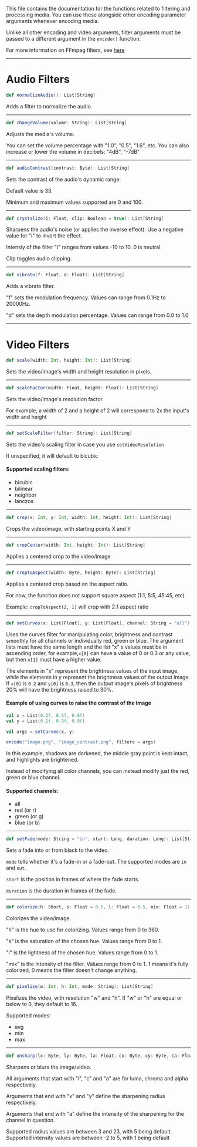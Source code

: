 This file contains the documentation for the functions related to filtering and processing media. You can use these alongside other encoding parameter arguments whenever encoding media.

Unlike all other encoding and video arguments, filter arguments must be passed to a different argument in the ```encode()``` function.

For more information on FFmpeg filters, see [here](https://ffmpeg.org/ffmpeg-filters.html)

---

# Audio Filters

```scala
def normalizeAudio(): List[String]
```
Adds a filter to normalize the audio.

---

```scala
def changeVolume(volume: String): List[String]
```
Adjusts the media's volume.

You can set the volume percentage with "1.0", "0.5", "1.6", etc.
You can also increase or lower the volume in decibels: "4dB", "-7dB"

---

```scala
def audioContrast(contrast: Byte): List[String]
```

Sets the contrast of the audio's dynamic range.

Default value is 33.

Minimum and maximum values supported are 0 and 100.

---

```scala
def crystalize(i: Float, clip: Boolean = true): List[String]
```
Sharpens the audio's noise (or applies the inverse effect). Use a negative value for "i" to invert the effect.

Intensiy of the filter "i" ranges from values -10 to 10. 0 is neutral.

Clip toggles audio clipping.

---

```scala
def vibrato(f: Float, d: Float): List[String]
```
Adds a vibrato filter.

"f" sets the modulation frequency. Values can range from 0.1Hz to 20000Hz.

"d" sets the depth modulation percentage. Values can range from 0.0 to 1.0

---

# Video Filters

```scala
def scale(width: Int, height: Int): List[String]
```
Sets the video/image's width and height resolution in pixels.

---

```scala
def scaleFactor(width: Float, height: Float): List[String]
```
Sets the video/image's resolution factor.

For example, a width of 2 and a height of 2 will correspond to 2x the input's width and height

---

```scala
def setScaleFilter(filter: String): List[String]
```
Sets the video's scaling filter in case you use ```setVideoResolution```

If unspecified, it will default to bicubic

#### Supported scaling filters:
* bicubic
* bilinear
* neighbor
* lanczos

---

```scala
def crop(x: Int, y: Int, width: Int, height: Int): List[String]
```
Crops the video/image, with starting points X and Y

---

```scala
def cropCenter(width: Int, height: Int): List[String]
```
Applies a centered crop to the video/image

---

```scala
def cropToAspect(width: Byte, height: Byte): List[String]
```
Applies a centered crop based on the aspect ratio.

For now, the function does not support square aspect (1:1, 5:5, 45:45, etc).

Example: ```cropToAspect(2, 1)``` will crop with 2:1 aspect ratio

---

```scala
def setCurves(x: List[Float], y: List[Float], channel: String = "all"): List[String]
```
Uses the curves filter for manipulating color, brightness and contrast smoothly for all channels or individually red, green or blue. The argument lists must have the same length and the list "x"  s values must be in ascending order, for example,```x[0]``` can have a value of 0 or 0.3 or any value, but then ```x[1]``` must have a higher value.

The elements in "x" represent the brightness values of the input image, while the elements in y represent the brightness values of the output image. If ```x[0]``` is ```0.2``` and ```y[0]``` is ```0.3```, then the output image's pixels of brightness 20% will have the brightness raised to 30%.

#### Example of using curves to raise the contrast of the image

```scala
val x = List(0.2f, 0.5f, 0.8f)
val y = List(0.1f, 0.5f, 0.9f)

val args = setCurves(x, y)

encode("image.png", "image_contrast.png", filters = args)
```

In this example, shadows are darkened, the middle gray point is kept intact, and highlights are brightened.

Instead of modifying all color channels, you can instead modify just the red, green or blue channel.

#### Supported channels:
* all
* red (or r)
* green (or g)
* blue (or b)

---

```scala
def setFade(mode: String = "in", start: Long, duration: Long): List[String]
```

Sets a fade into or from black to the video.

```mode``` tells whether it's a fade-in or a fade-out. The supported modes are ```in``` and ```out```.

```start``` is the position in frames of where the fade starts.

```duration``` is the duration in frames of the fade.

---

```scala
def colorize(h: Short, s: Float = 0.5, l: Float = 0.5, mix: Float = 1): List[String]
```
Colorizes the video/image.

"h" is the hue to use for colorizing. Values range from 0 to 360.

"s" is the saturation of the chosen hue. Values range from 0 to 1.

"l" is the lightness of the chosen hue. Values range from 0 to 1.

"mix" is the intensity of the filter. Values range from 0 to 1. 1 means it's fully colorized, 0 means the filter doesn't change anything.

---

```scala
def pixelize(w: Int, h: Int, mode: String): List[String]
```
Pixelizes the video, with resolution "w" and "h". If "w" or "h" are equal or below to 0, they default to 16.

Supported modes:
* avg
* min
* max

---

```scala
def unsharp(lx: Byte, ly: Byte, la: Float, cx: Byte, cy: Byte, ca: Float, ax: Byte, ay: Byte, aa: Float): List[String]
```
Sharpens or blurs the image/video.

All arguments that start with "l", "c" and "a" are for luma, chroma and alpha respectively.

Arguments that end with "x" and "y" define the sharpening radius respectively.

Arguments that end with "a" define the intensity of the sharpening for the channel in question.

Supported radius values are between 3 and 23, with 5 being default. Supported intensity values are between -2 to 5, with 1 being default
